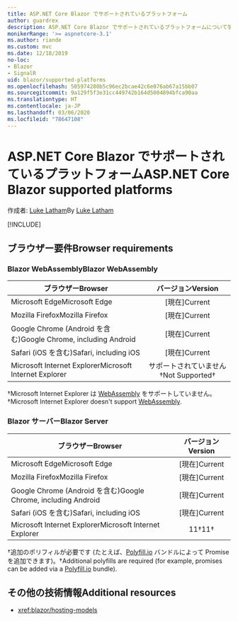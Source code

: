 ```yaml
---
title: ASP.NET Core Blazor でサポートされているプラットフォーム
author: guardrex
description: ASP.NET Core Blazor でサポートされているプラットフォームについて学習します。
monikerRange: '>= aspnetcore-3.1'
ms.author: riande
ms.custom: mvc
ms.date: 12/18/2019
no-loc:
- Blazor
- SignalR
uid: blazor/supported-platforms
ms.openlocfilehash: 505974280b5c96ec2bcae42c6e076ab67a15bb07
ms.sourcegitcommit: 9a129f5f3e31cc449742b164d5004894bfca90aa
ms.translationtype: HT
ms.contentlocale: ja-JP
ms.lasthandoff: 03/06/2020
ms.locfileid: "78647108"
---
```

# <a name="aspnet-core-blazor-supported-platforms"></a><span data-ttu-id="52800-103">ASP.NET Core Blazor でサポートされているプラットフォーム</span><span class="sxs-lookup"><span data-stu-id="52800-103">ASP.NET Core Blazor supported platforms</span></span>

<span data-ttu-id="52800-104">作成者: [Luke Latham](https://github.com/guardrex)</span><span class="sxs-lookup"><span data-stu-id="52800-104">By [Luke Latham](https://github.com/guardrex)</span></span>

[!INCLUDE[](~/includes/blazorwasm-preview-notice.md)]

## <a name="browser-requirements"></a><span data-ttu-id="52800-105">ブラウザー要件</span><span class="sxs-lookup"><span data-stu-id="52800-105">Browser requirements</span></span>

### <a name="blazor-webassembly"></a><span data-ttu-id="52800-106">Blazor WebAssembly</span><span class="sxs-lookup"><span data-stu-id="52800-106">Blazor WebAssembly</span></span>

| <span data-ttu-id="52800-107">ブラウザー</span><span class="sxs-lookup"><span data-stu-id="52800-107">Browser</span></span>                          | <span data-ttu-id="52800-108">バージョン</span><span class="sxs-lookup"><span data-stu-id="52800-108">Version</span></span>               |
| -------------------------------- | :-------------------: |
| <span data-ttu-id="52800-109">Microsoft Edge</span><span class="sxs-lookup"><span data-stu-id="52800-109">Microsoft Edge</span></span>                   | <span data-ttu-id="52800-110">[現在]</span><span class="sxs-lookup"><span data-stu-id="52800-110">Current</span></span>               |
| <span data-ttu-id="52800-111">Mozilla Firefox</span><span class="sxs-lookup"><span data-stu-id="52800-111">Mozilla Firefox</span></span>                  | <span data-ttu-id="52800-112">[現在]</span><span class="sxs-lookup"><span data-stu-id="52800-112">Current</span></span>               |
| <span data-ttu-id="52800-113">Google Chrome (Android を含む)</span><span class="sxs-lookup"><span data-stu-id="52800-113">Google Chrome, including Android</span></span> | <span data-ttu-id="52800-114">[現在]</span><span class="sxs-lookup"><span data-stu-id="52800-114">Current</span></span>               |
| <span data-ttu-id="52800-115">Safari (iOS を含む)</span><span class="sxs-lookup"><span data-stu-id="52800-115">Safari, including iOS</span></span>            | <span data-ttu-id="52800-116">[現在]</span><span class="sxs-lookup"><span data-stu-id="52800-116">Current</span></span>               |
| <span data-ttu-id="52800-117">Microsoft Internet Explorer</span><span class="sxs-lookup"><span data-stu-id="52800-117">Microsoft Internet Explorer</span></span>      | <span data-ttu-id="52800-118">サポートされていません&dagger;</span><span class="sxs-lookup"><span data-stu-id="52800-118">Not Supported&dagger;</span></span> |

<span data-ttu-id="52800-119">&dagger;Microsoft Internet Explorer は [WebAssembly](https://webassembly.org) をサポートしていません。</span><span class="sxs-lookup"><span data-stu-id="52800-119">&dagger;Microsoft Internet Explorer doesn't support [WebAssembly](https://webassembly.org).</span></span>

### <a name="blazor-server"></a><span data-ttu-id="52800-120">Blazor サーバー</span><span class="sxs-lookup"><span data-stu-id="52800-120">Blazor Server</span></span>

| <span data-ttu-id="52800-121">ブラウザー</span><span class="sxs-lookup"><span data-stu-id="52800-121">Browser</span></span>                          | <span data-ttu-id="52800-122">バージョン</span><span class="sxs-lookup"><span data-stu-id="52800-122">Version</span></span>    |
| -------------------------------- | :--------: |
| <span data-ttu-id="52800-123">Microsoft Edge</span><span class="sxs-lookup"><span data-stu-id="52800-123">Microsoft Edge</span></span>                   | <span data-ttu-id="52800-124">[現在]</span><span class="sxs-lookup"><span data-stu-id="52800-124">Current</span></span>    |
| <span data-ttu-id="52800-125">Mozilla Firefox</span><span class="sxs-lookup"><span data-stu-id="52800-125">Mozilla Firefox</span></span>                  | <span data-ttu-id="52800-126">[現在]</span><span class="sxs-lookup"><span data-stu-id="52800-126">Current</span></span>    |
| <span data-ttu-id="52800-127">Google Chrome (Android を含む)</span><span class="sxs-lookup"><span data-stu-id="52800-127">Google Chrome, including Android</span></span> | <span data-ttu-id="52800-128">[現在]</span><span class="sxs-lookup"><span data-stu-id="52800-128">Current</span></span>    |
| <span data-ttu-id="52800-129">Safari (iOS を含む)</span><span class="sxs-lookup"><span data-stu-id="52800-129">Safari, including iOS</span></span>            | <span data-ttu-id="52800-130">[現在]</span><span class="sxs-lookup"><span data-stu-id="52800-130">Current</span></span>    |
| <span data-ttu-id="52800-131">Microsoft Internet Explorer</span><span class="sxs-lookup"><span data-stu-id="52800-131">Microsoft Internet Explorer</span></span>      | <span data-ttu-id="52800-132">11&dagger;</span><span class="sxs-lookup"><span data-stu-id="52800-132">11&dagger;</span></span> |

<span data-ttu-id="52800-133">&dagger;追加のポリフィルが必要です (たとえば、[Polyfill.io](https://polyfill.io/v3/) バンドルによって Promise を追加できます)。</span><span class="sxs-lookup"><span data-stu-id="52800-133">&dagger;Additional polyfills are required (for example, promises can be added via a [Polyfill.io](https://polyfill.io/v3/) bundle).</span></span>

## <a name="additional-resources"></a><span data-ttu-id="52800-134">その他の技術情報</span><span class="sxs-lookup"><span data-stu-id="52800-134">Additional resources</span></span>

* <xref:blazor/hosting-models>
